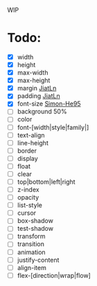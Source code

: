 WIP

# Todo:

- [x] width
- [x] height
- [x] max-width
- [x] max-height
- [x] margin [JiatLn](https://github.com/JiatLn)
- [x] padding [JiatLn](https://github.com/JiatLn)
- [x] font-size [Simon-He95](https://github.com/Simon-He95)
- [ ] background 50%
- [ ] color
- [ ] font-\[width|style|family|\]
- [ ] text-align
- [ ] line-height
- [ ] border
- [ ] display
- [ ] float
- [ ] clear
- [ ] top|bottom|left|right
- [ ] z-index
- [ ] opacity
- [ ] list-style
- [ ] cursor
- [ ] box-shadow
- [ ] test-shadow
- [ ] transform
- [ ] transition
- [ ] animation
- [ ] justify-content
- [ ] align-item
- [ ] flex-\[direction|wrap|flow\]
